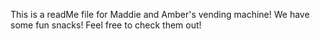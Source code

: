 This is a readMe file for Maddie and Amber's vending machine!
We have some fun snacks! Feel free to check them out!